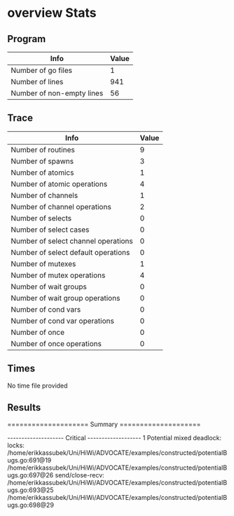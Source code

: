 # overview Stats

## Program
| Info | Value |
| - | - |
| Number of go files | 1 |
| Number of lines | 941 |
| Number of non-empty lines | 56 |


## Trace
| Info | Value |
| - | - |
| Number of routines | 9 |
| Number of spawns | 3 |
| Number of atomics | 1 |
| Number of atomic operations | 4 |
| Number of channels | 1 |
| Number of channel operations | 2 |
| Number of selects | 0 |
| Number of select cases | 0 |
| Number of select channel operations | 0 |
| Number of select default operations | 0 |
| Number of mutexes | 1 |
| Number of mutex operations | 4 |
| Number of wait groups | 0 |
| Number of wait group operations | 0 |
| Number of cond vars | 0 |
| Number of cond var operations | 0 |
| Number of once | 0| 
| Number of once operations | 0 |


## Times
No time file provided


## Results
==================== Summary ====================

-------------------- Critical -------------------
1 Potential mixed deadlock:
	locks: 
		/home/erikkassubek/Uni/HiWi/ADVOCATE/examples/constructed/potentialBugs.go:691@19
		/home/erikkassubek/Uni/HiWi/ADVOCATE/examples/constructed/potentialBugs.go:697@26
	send/close-recv: 
		/home/erikkassubek/Uni/HiWi/ADVOCATE/examples/constructed/potentialBugs.go:693@25
		/home/erikkassubek/Uni/HiWi/ADVOCATE/examples/constructed/potentialBugs.go:698@29

